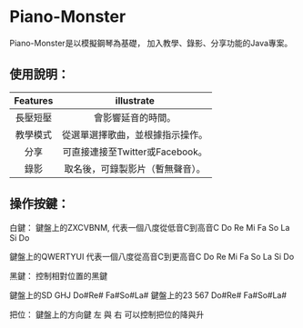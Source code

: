 # Piano-Monster
Piano-Monster是以模擬鋼琴為基礎，
加入教學、錄影、分享功能的Java專案。

## 使用說明：
| Features               | illustrate      | 
| :-------------: | :--------------------: | 
| 長壓短壓 |  會影響延音的時間。 | 
| 教學模式 | 從選單選擇歌曲，並根據指示操作。 | 
| 分享 | 可直接連接至Twitter或Facebook。 | 
| 錄影 |取名後，可錄製影片（暫無聲音）。 | 

  	 

## 操作按鍵：

白鍵：
鍵盤上的ZXCVBNM,
代表一個八度從低音C到高音C
Do Re Mi Fa So La Si Do

鍵盤上的QWERTYUI
代表一個八度從高音C到更高音C
Do Re Mi Fa So La Si Do

黑鍵：
控制相對位置的黑鍵

鍵盤上的SD GHJ
Do#Re# Fa#So#La#
鍵盤上的23 567
Do#Re# Fa#So#La#

把位：
鍵盤上的方向鍵
左 與 右
可以控制把位的降與升
